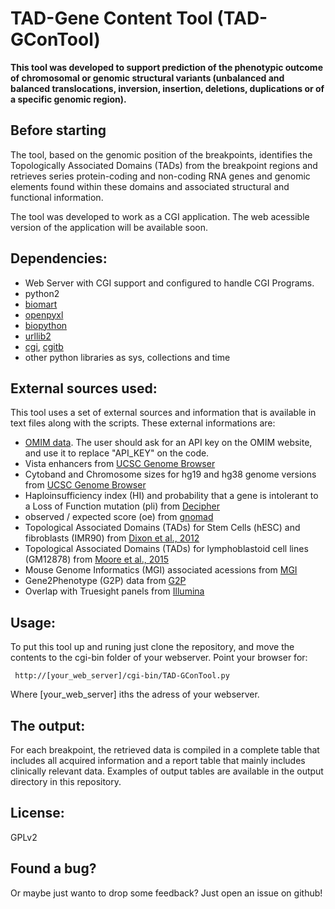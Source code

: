 # TAD-Gene Content Tool (TAD-GConTool)


**This tool was developed to support prediction of the phenotypic outcome of chromosomal or genomic structural variants
(unbalanced and balanced translocations, inversion, insertion, deletions, duplications or of a specific genomic region).**

## Before starting

The tool, based on the genomic position of the breakpoints, identifies the Topologically Associated Domains (TADs) from the breakpoint regions
and retrieves series protein-coding and non-coding RNA genes and genomic elements found within these domains and associated structural and functional information.

The tool was developed to work as a CGI application. The web acessible version of the application will be available soon.

## Dependencies:
+ Web Server with CGI support and configured to handle CGI Programs.
+ python2
+ [biomart](https://pypi.org/project/biomart/)
+ [openpyxl](https://openpyxl.readthedocs.io/en/stable/) 
+ [biopython](https://github.com/biopython/biopython)
+ [urllib2](https://docs.python.org/2/library/urllib2.html)
+ [cgi](https://docs.python.org/2/library/cgi.html), [cgitb](https://docs.python.org/2/library/cgitb.html)
+ other python libraries as sys, collections and time

## External sources used:
This tool uses a set of external sources and information that is available in text files along with the scripts.
These external informations are:
+ [OMIM data](https://www.omim.org/). The user should ask for an API key on the OMIM website, and use it to replace "API_KEY" on the code.
+ Vista enhancers from [UCSC Genome Browser](https://genome.ucsc.edu/)
+ Cytoband and Chromosome sizes for hg19 and hg38 genome versions from [UCSC Genome Browser](https://genome.ucsc.edu/)
+ Haploinsufficiency index (HI) and probability that a gene is intolerant to a Loss of Function mutation (pli) from [Decipher](https://decipher.sanger.ac.uk/)
+ observed / expected score (oe) from [gnomad](https://gnomad.broadinstitute.org/)
+ Topological Associated Domains (TADs) for Stem Cells (hESC) and fibroblasts (IMR90) from [Dixon et al., 2012](https://www.ncbi.nlm.nih.gov/pubmed/22495300)
+ Topological Associated Domains (TADs) for lymphoblastoid cell lines (GM12878) from [Moore et al., 2015](https://github.com/blmoore/3dgenome)
+ Mouse Genome Informatics (MGI) associated acessions from [MGI](http://www.informatics.jax.org/)
+ Gene2Phenotype (G2P) data from [G2P](https://www.ebi.ac.uk/gene2phenotype)
+ Overlap with Truesight panels from [Illumina](https://www.illumina.com/products/by-type/clinical-research-products/trusight-one.html)

## Usage:

To put this tool up and runing just clone the repository, and move the contents to the cgi-bin folder of your webserver.
Point your browser for:

<pre><code> http://[your_web_server]/cgi-bin/TAD-GConTool.py
</code></pre> 

Where [your_web_server] iths the adress of your webserver.

## The output:

For each breakpoint, the retrieved data is compiled in a complete table that includes all acquired information and a report table that mainly includes clinically relevant data.
Examples of output tables are available in the output directory in this repository.

## License:

GPLv2


## Found a bug?

Or maybe just wanto to drop some feedback? Just open an issue on github!
